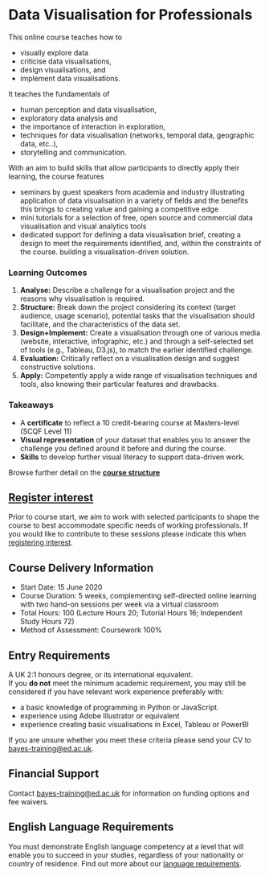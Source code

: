 # Data Visualisation for Professionals

This online course teaches how to
* visually explore data
* criticise data visualisations, 
* design visualisations, and 
* implement data visualisations. 

It teaches the fundamentals of 
* human perception and data visualisation, 
* exploratory data analysis and 
* the importance of interaction in exploration, 
* techniques for data visualisation (networks, temporal data, geographic data, etc..), 
* storytelling and communication.

With an aim to build skills that allow participants to directly apply their learning, the course features
* seminars by guest speakers from academia and industry illustrating application of data visualisation in a variety of fields and the benefits this brings to creating value and gaining a competitive edge
* mini tutorials for a selection of free, open source and commercial data visualisation and visual analytics tools
* dedicated support for defining a data visualisation brief, creating a design to meet the requirements identified, and, within the constraints of the course. building a visualisation-driven solution.

### Learning Outcomes
1. **Analyse:** Describe a challenge for a visualisation project and the reasons why visualisation is required. 
2. **Structure:** Break down the project considering its context (target audience, usage scenario), potential tasks that the visualisation should facilitate, and the characteristics of the data set.
3. **Design+Implement:** Create a visualisation through one of various media (website, interactive, infographic, etc.) and through a self-selected set of tools (e.g., Tableau, D3.js), to match the earlier identified challenge.
4. **Evaluation:** Critically reflect on a visualisation design and suggest constructive solutions. 
5. **Apply:** Competently apply a wide range of visualisation techniques and tools, also knowing their particular features and drawbacks.

### Takeaways 
* A **certificate** to reflect a 10 credit-bearing course at Masters-level (SCQF Level 11)
* **Visual representation** of your dataset that enables you to answer the challenge you defined around it before and during the course.
* **Skills** to develop further visual literacy to support data-driven work.

Browse further detail on the __[course structure](organisation.md)__

## [Register interest](https://www.ed.ac.uk/bayes/about-us/our-work/education/workforce-development/courses/data-visualisation/register-your-interest)

Prior to course start, we aim to work with selected participants to shape the course to best accommodate specific needs of working professionals. If you would like to contribute to these sessions please indicate this when [registering interest](https://www.ed.ac.uk/bayes/about-us/our-work/education/workforce-development/courses/data-visualisation/register-your-interest).

## Course Delivery Information
* Start Date: 15 June 2020
* Course Duration: 5 weeks, complementing self-directed online learning with two hand-on sessions per week via a virtual classroom
* Total Hours: 100 (Lecture Hours 20; Tutorial Hours 16; Independent Study Hours 72) 
* Method of Assessment: Coursework 100%

## Entry Requirements
A UK 2:1 honours degree, or its international equivalent.  
If you __do not__ meet the minimum academic requirement, you may still be considered if you have relevant work experience preferably with:

* a basic knowledge of programming in Python or JavaScript.
* experience using Adobe Illustrator or equivalent
* experience creating basic visualisations in Excel, Tableau or PowerBI

If you are unsure whether you meet these criteria please send your CV to [bayes-training@ed.ac.uk](bayes-training@ed.ac.uk).

## Financial Support
Contact [bayes-training@ed.ac.uk](bayes-training@ed.ac.uk) for information on funding options and fee waivers.

## English Language Requirements
You must demonstrate English language competency at a level that will enable you to succeed in your studies, regardless of your nationality or country of residence.
Find out more about our [language requirements](http://www.edin.ac/pgdf-english).
